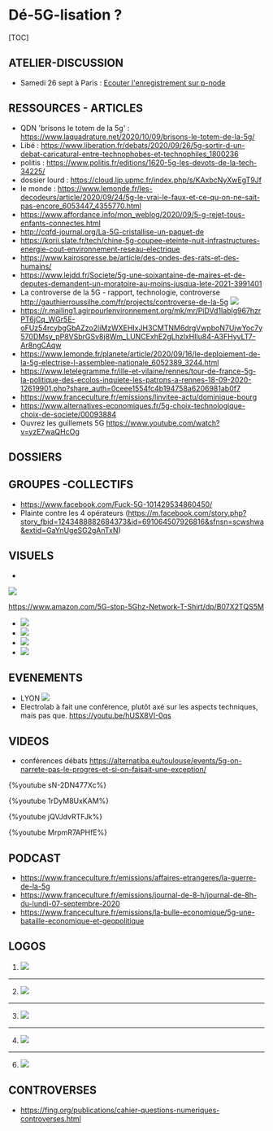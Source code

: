 # Dé-5G-lisation ?
[TOC]

## ATELIER-DISCUSSION
* Samedi 26 sept à  Paris : [Ecouter l'enregistrement sur p-node](https://p-node.org/user/pages/05.broadcasts/01.dabparis/DAB_2020-09-26_18h.mp3)
## RESSOURCES - ARTICLES
* QDN 'brisons le totem de la 5g' : https://www.laquadrature.net/2020/10/09/brisons-le-totem-de-la-5g/
* Libé : https://www.liberation.fr/debats/2020/09/26/5g-sortir-d-un-debat-caricatural-entre-technophobes-et-technophiles_1800236
* politis : https://www.politis.fr/editions/1620-5g-les-devots-de-la-tech-34225/
* dossier lourd : https://cloud.ljp.upmc.fr/index.php/s/KAxbcNyXwEgT9Jf
* le monde : https://www.lemonde.fr/les-decodeurs/article/2020/09/24/5g-le-vrai-le-faux-et-ce-qu-on-ne-sait-pas-encore_6053447_4355770.html
* https://www.affordance.info/mon_weblog/2020/09/5-g-rejet-tous-enfants-connectes.html
* http://cqfd-journal.org/La-5G-cristallise-un-paquet-de
* https://korii.slate.fr/tech/chine-5g-coupee-eteinte-nuit-infrastructures-energie-cout-environnement-reseau-electrique
* https://www.kairospresse.be/article/des-ondes-des-rats-et-des-humains/
* https://www.lejdd.fr/Societe/5g-une-soixantaine-de-maires-et-de-deputes-demandent-un-moratoire-au-moins-jusqua-lete-2021-3991401
* La controverse de la 5G - rapport, technologie, controverse http://gauthierroussilhe.com/fr/projects/controverse-de-la-5g
![](http://gauthierroussilhe.com/media/pages/projects/controverse-de-la-5g/164527919-1590659183/promotion.jpg)
* https://r.mailing1.agirpourlenvironnement.org/mk/mr/PiDVd1Iablg967hzrPT6jCq_WGr5E-oFUz54rcybgGbAZzo2liMzWXEHIxJH3CMTNM6drgVwpboN7UjwYoc7y570DMsy_pP8VSbrGSv8j8Wm_LUNCExhE2gLhzlxHIlu84-A3FHyvLT7-Ar8ngCAqw
* https://www.lemonde.fr/planete/article/2020/09/16/le-deploiement-de-la-5g-electrise-l-assemblee-nationale_6052389_3244.html
* https://www.letelegramme.fr/ille-et-vilaine/rennes/tour-de-france-5g-la-politique-des-ecolos-inquiete-les-patrons-a-rennes-18-09-2020-12619901.php?share_auth=0ceee1554fc4b194758a6206981ab0f7
* https://www.franceculture.fr/emissions/linvitee-actu/dominique-bourg
* https://www.alternatives-economiques.fr/5g-choix-technologique-choix-de-societe/00093884
* Ouvrez les guillemets 5G https://www.youtube.com/watch?v=yzE7waQHcOg
## DOSSIERS

## GROUPES -COLLECTIFS
* https://www.facebook.com/Fuck-5G-101429534860450/
* Plainte contre les 4 opérateurs (https://m.facebook.com/story.php?story_fbid=1243488882684373&id=691064507926816&sfnsn=scwshwa&extid=GaYnUgeSG2gAnTxN)


## VISUELS
* 
![](https://i.imgur.com/ZbprezS.jpg)
 
https://www.amazon.com/5G-stop-5Ghz-Network-T-Shirt/dp/B07X2TQS5M

* ![](https://i.imgur.com/gl9fkW1.jpg)
* ![](https://i.imgur.com/ns1Ogaf.jpg)
* ![](https://media.ouest-france.fr/v1/pictures/MjAyMDAxZjVmMmYyM2RiOTczOGY4NzEyMDQ1ZGFkNWE5YWE5MTk?width=1260&focuspoint=50%2C25&cropresize=1&client_id=bpeditorial&sign=5823e98c3a0644f6cc7ed400eb6ef90f74f7a8e25b69fc83bce98471192ccb97)
* ![](https://i.imgur.com/hC9Xvsa.jpg)

## EVENEMENTS
* LYON
![](https://i.imgur.com/XDaAeVK.jpg)
* Electrolab à fait une conférence, plutôt axé sur les aspects techniques, mais pas que. https://youtu.be/hUSX8VI-0qs


## VIDEOS

* conférences débats https://alternatiba.eu/toulouse/events/5g-on-narrete-pas-le-progres-et-si-on-faisait-une-exception/

{%youtube sN-2DN477Xc%}

{%youtube 1rDyM8UxKAM%}

{%youtube jQVJdvRTFJk%}

{%youtube MrpmR7APHfE%}

## PODCAST
* https://www.franceculture.fr/emissions/affaires-etrangeres/la-guerre-de-la-5g
* https://www.franceculture.fr/emissions/journal-de-8-h/journal-de-8h-du-lundi-07-septembre-2020
* https://www.franceculture.fr/emissions/la-bulle-economique/5g-une-bataille-economique-et-geopolitique

## LOGOS

1. ![](https://i.imgur.com/r98QNma.png)
---
2. ![](https://i.imgur.com/hNKW7rY.png)
---
3. ![](https://i.imgur.com/RQrEhVU.png)
---
4. ![](https://i.imgur.com/vVvC9ns.png)
---
6. ![](https://i.imgur.com/LEX1jzm.png)

## CONTROVERSES
* https://fing.org/publications/cahier-questions-numeriques-controverses.html